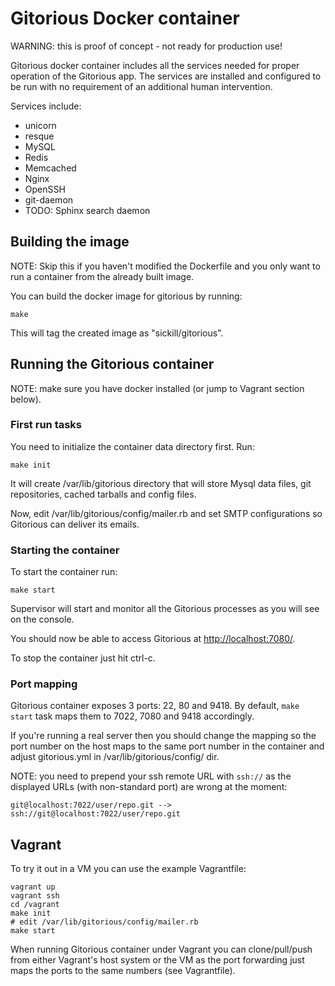 # Gitorious Docker container

WARNING: this is proof of concept - not ready for production use!

Gitorious docker container includes all the services needed for proper
operation of the Gitorious app. The services are installed and configured to be
run with no requirement of an additional human intervention.

Services include:

* unicorn
* resque
* MySQL
* Redis
* Memcached
* Nginx
* OpenSSH
* git-daemon
* TODO: Sphinx search daemon

## Building the image

NOTE: Skip this if you haven't modified the Dockerfile and you only want to run
a container from the already built image.

You can build the docker image for gitorious by running:

    make

This will tag the created image as "sickill/gitorious".

## Running the Gitorious container

NOTE: make sure you have docker installed (or jump to Vagrant section below).

### First run tasks

You need to initialize the container data directory first. Run:

    make init

It will create /var/lib/gitorious directory that will store Mysql data files,
git repositories, cached tarballs and config files.

Now, edit /var/lib/gitorious/config/mailer.rb and set SMTP configurations
so Gitorious can deliver its emails.

### Starting the container

To start the container run:

    make start

Supervisor will start and monitor all the Gitorious processes as you will see
on the console.

You should now be able to access Gitorious at
[http://localhost:7080/](http://localhost:7080/).

To stop the container just hit ctrl-c.

### Port mapping

Gitorious container exposes 3 ports: 22, 80 and 9418. By default, `make start`
task maps them to 7022, 7080 and 9418 accordingly.

If you're running a real server then you should change the mapping so the port
number on the host maps to the same port number in the container and adjust
gitorious.yml in /var/lib/gitorious/config/ dir.

NOTE: you need to prepend your ssh remote URL with `ssh://` as the displayed
URLs (with non-standard port) are wrong at the moment:

    git@localhost:7022/user/repo.git --> ssh://git@localhost:7022/user/repo.git

## Vagrant

To try it out in a VM you can use the example Vagrantfile:

    vagrant up
    vagrant ssh
    cd /vagrant
    make init
    # edit /var/lib/gitorious/config/mailer.rb
    make start

When running Gitorious container under Vagrant you can clone/pull/push from
either Vagrant's host system or the VM as the port forwarding just maps the
ports to the same numbers (see Vagrantfile).
